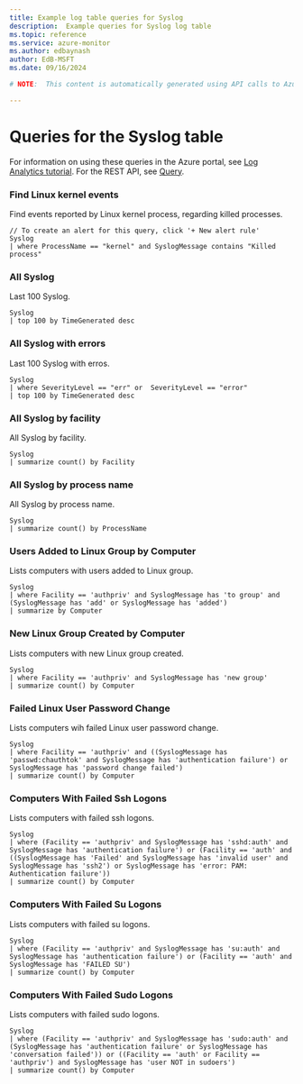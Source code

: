 ```yaml
---
title: Example log table queries for Syslog
description:  Example queries for Syslog log table
ms.topic: reference
ms.service: azure-monitor
ms.author: edbaynash
author: EdB-MSFT
ms.date: 09/16/2024

# NOTE:  This content is automatically generated using API calls to Azure. Any edits made on these files will be overwritten in the next run of the script. 

---
```


# Queries for the Syslog table

For information on using these queries in the Azure portal, see [Log Analytics tutorial](/azure/azure-monitor/logs/log-analytics-tutorial). For the REST API, see [Query](/rest/api/loganalytics/query).


### Find Linux kernel events  


Find events reported by Linux kernel process, regarding killed processes.  

```query
// To create an alert for this query, click '+ New alert rule'
Syslog
| where ProcessName == "kernel" and SyslogMessage contains "Killed process"
```



### All Syslog  


Last 100 Syslog.  

```query
Syslog 
| top 100 by TimeGenerated desc
```



### All Syslog with errors  


Last 100 Syslog with erros.  

```query
Syslog 
| where SeverityLevel == "err" or  SeverityLevel == "error"
| top 100 by TimeGenerated desc
```



### All Syslog by facility  


All Syslog by facility.  

```query
Syslog 
| summarize count() by Facility
```



### All Syslog by process name  


All Syslog by process name.  

```query
Syslog 
| summarize count() by ProcessName
```



### Users Added to Linux Group by Computer  


Lists computers with users added to Linux group.  

```query
Syslog
| where Facility == 'authpriv' and SyslogMessage has 'to group' and (SyslogMessage has 'add' or SyslogMessage has 'added')
| summarize by Computer
```



### New Linux Group Created by Computer  


Lists computers with new Linux group created.  

```query
Syslog
| where Facility == 'authpriv' and SyslogMessage has 'new group'
| summarize count() by Computer
```



### Failed Linux User Password Change  


Lists computers wih failed Linux user password change.  

```query
Syslog
| where Facility == 'authpriv' and ((SyslogMessage has 'passwd:chauthtok' and SyslogMessage has 'authentication failure') or SyslogMessage has 'password change failed')
| summarize count() by Computer
```



### Computers With Failed Ssh Logons  


Lists computers with failed ssh logons.  

```query
Syslog
| where (Facility == 'authpriv' and SyslogMessage has 'sshd:auth' and SyslogMessage has 'authentication failure') or (Facility == 'auth' and ((SyslogMessage has 'Failed' and SyslogMessage has 'invalid user' and SyslogMessage has 'ssh2') or SyslogMessage has 'error: PAM: Authentication failure'))
| summarize count() by Computer
```



### Computers With Failed Su Logons  


Lists computers with failed su logons.  

```query
Syslog
| where (Facility == 'authpriv' and SyslogMessage has 'su:auth' and SyslogMessage has 'authentication failure') or (Facility == 'auth' and SyslogMessage has 'FAILED SU')
| summarize count() by Computer
```



### Computers With Failed Sudo Logons  


Lists computers with failed sudo logons.  

```query
Syslog
| where (Facility == 'authpriv' and SyslogMessage has 'sudo:auth' and (SyslogMessage has 'authentication failure' or SyslogMessage has 'conversation failed')) or ((Facility == 'auth' or Facility == 'authpriv') and SyslogMessage has 'user NOT in sudoers')
| summarize count() by Computer
```

